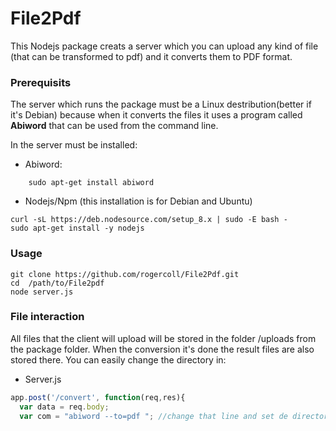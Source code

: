# File2Pdf

This Nodejs package creats a server which you can upload any kind of file (that can be transformed to pdf) and it converts them to PDF format. 

### Prerequisits 

The server which runs the package must be a Linux destribution(better if it's Debian) because when it converts the files it uses a program called **Abiword** that can be used from the command line.

In the server must be installed:

- Abiword:
```
    sudo apt-get install abiword
```

- Nodejs/Npm (this installation is for Debian and Ubuntu)
```
curl -sL https://deb.nodesource.com/setup_8.x | sudo -E bash -
sudo apt-get install -y nodejs

```


### Usage

```
git clone https://github.com/rogercoll/File2Pdf.git
cd  /path/to/File2pdf 
node server.js
```

### File interaction

All files that the client will upload will be stored in the folder /uploads from the package folder. When the conversion it's done the result files are also stored there. You can easily change the directory in:

- Server.js

```javascript
app.post('/convert', function(req,res){
  var data = req.body;
  var com = "abiword --to=pdf "; //change that line and set de directory you want after the "=pdf"
```
